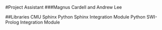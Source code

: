 #Project Assistant
###Magnus Cardell and Andrew Lee

##Libraries
CMU Sphinx
Python Sphinx Integration Module
Python SWI-Prolog Integration Module